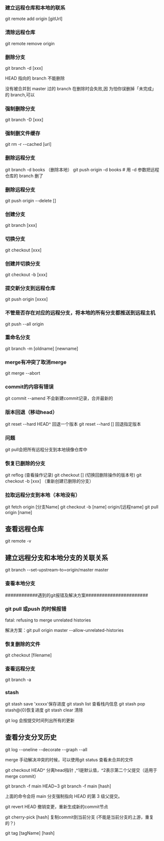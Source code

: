 
### 建立远程仓库和本地的联系
git remote add origin [gitUrl]

### 清除远程仓库 

git remote remove origin

### 删除分支 

git branch -d [xxx]  

HEAD 指向的 branch 不能删除  

没有被合并到 master 过的 branch 在删除时会失败,因  为怕你误删掉「未完成」的 branch,可以  

### 强制删除分支  
git branch -D [xxx]

### 强制删文件缓存
git rm -r --cached [url]   


### 删除远程分支
git branch -d books （删除本地）
git push origin -d books # 用 -d 参数把远程仓库的 branch 删了
### 删除远程分支  
git push origin --delete []


### 创建分支   
git branch [xxx]

### 切换分支
git checkout [xxx]

### 创建并切换分支
git checkout -b [xxx]

### 提交新分支到远程仓库
git push origin [xxxx] 

### 不管是否存在对应的远程分支，将本地的所有分支都推送到远程主机
git push --all origin  

### 重命名分支 
git branch -m [oldname] [newname] 


### merge有冲突了取消merge
git merge --abort

### commit的内容有错误
git commit --amend 不会新建commit记录，合并最新的

### 版本回退（移动head）
git reset --hard HEAD^ 回退一个版本   git reset --hard [] 回退指定版本

### 问题
git pull会把所有远程分支到本地镜像仓库中 



### 恢复已删除的分支
git reflog (查看操作记录)
git checkout [] (切换回删除操作的版本号)
git checkout -b [xxx] （重新创建已删除的分支）



### 拉取远程分支到本地（本地没有）
git fetch origin [分支Name]
git checkout -b [name] origin/[远程name]
git pull origin [name]

## 查看远程仓库 
git remote -v

## 建立远程分支和本地分支的关联关系

git branch --set-upstream-to=origin/master master

### 查看本地分支
############遇到的git报错及解决方案#######################

### git pull 或push 的时候报错
fatal: refusing to merge unrelated histories

解决方案：git pull origin master --allow-unrelated-histories


### 恢复删除的文件 
git checkout [filename]  

### 查看远程分支 
git branch -a  


### stash
git stash save 'xxxxx'保存进度 
git stash list 查看栈内信息
git stash pop  stash@{0}恢复进度
git stash clear 清除



git log 会按提交时间列出所有的更新

## 查看分支分叉历史
git log --oneline --decorate --graph --all


merge 手动解决冲突的时候，可以使用git status 查看未合并的文件


git checkout HEAD^  分离head指针 ,^1是默认值，^2表示第二个父提交（适用于merge commit）

git branch -f main HEAD~3
git branch -f main [hash]

上面的命令会将 main 分支强制指向 HEAD 的第 3 级父提交。


git revert HEAD 撤销变更，重新生成新的commit节点

git cherry-pick [hash] 复制commit到当前分支 (不能是当前分支的上游，重复的？)

git tag [tagName] [hash]